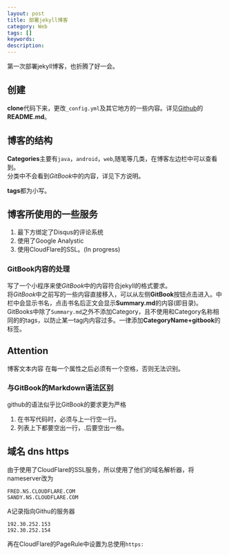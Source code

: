 ```yaml
---
layout: post
title: 部署jekyll博客
category: Web
tags: []
keywords:
description:
---
```


第一次部署jekyll博客，也折腾了好一会。

## 创建

**clone**代码下来，更改```_config.yml```及其它地方的一些内容。详见[Github](https://github.com/ivyxjc/ivyxjc.github.io)的**README.md**。


## 博客的结构


**Categories**主要有```java```，```android```，```web```,随笔等几类，在博客左边栏中可以查看到。<br>
分类中不会看到*GitBook*中的内容，详见下方说明。<br>

**tags**都为小写。<br>

## 博客所使用的一些服务

 1. 最下方绑定了Disqus的评论系统<br>
 2. 使用了Google Analystic
 3. 使用CloudFlare的SSL。(In progress)

### GitBook内容的处理
写了一个小程序来使*GitBook*中的内容符合jekyll的格式要求。<br>
将*GitBook*中之前写的一些内容直接移入，可以从左侧**GitBook**按钮点击进入。中栏中会显示书名，点击书名后正文会显示**Summary.md**的内容(即目录)。<br>
GitBooks中除了```Summary.md```之外不添加Category，且不使用和Category名称相同的的tags，以防止某一tag内内容过多。一律添加**CategoryName+gitbook**的标签。

## Attention
博客文本内容 在每一个属性之后必须有一个空格，否则无法识别。<br>

### 与GitBook的Markdown语法区别
github的语法似乎比GitBook的要求更为严格<br>

1. 在书写代码时，必须与上一行空一行。
2. 列表上下都要空出一行，\.后要空出一格。

## 域名 dns https
由于使用了CloudFlare的SSL服务，所以使用了他们的域名解析器，将nameserver改为

    FRED.NS.CLOUDFLARE.COM
    SANDY.NS.CLOUDFLARE.COM

A记录指向Githu的服务器

    192.30.252.153
    192.30.252.154

再在CloudFlare的PageRule中设置为总使用```https:```
